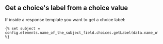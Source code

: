 ## Get a choice's label from a choice value

If inside a response template you want to get a choice label:

```twig
{% set subject = config.elements.name_of_the_subject_field.choices.getLabel(data.name_of_the_subject_field) %}
```